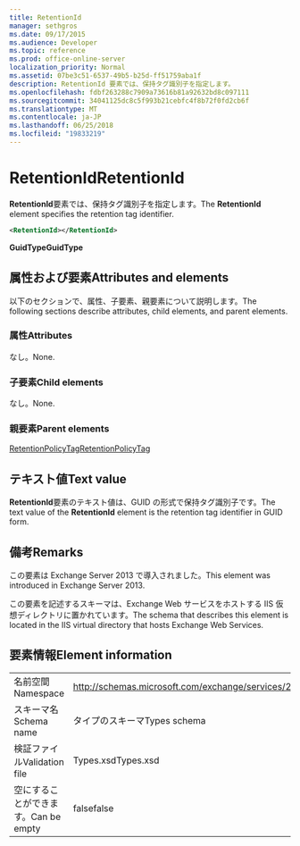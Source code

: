 ```yaml
---
title: RetentionId
manager: sethgros
ms.date: 09/17/2015
ms.audience: Developer
ms.topic: reference
ms.prod: office-online-server
localization_priority: Normal
ms.assetid: 07be3c51-6537-49b5-b25d-ff51759aba1f
description: RetentionId 要素では、保持タグ識別子を指定します。
ms.openlocfilehash: fdbf263288c7909a73616b81a92632bd8c097111
ms.sourcegitcommit: 34041125dc8c5f993b21cebfc4f8b72f0fd2cb6f
ms.translationtype: MT
ms.contentlocale: ja-JP
ms.lasthandoff: 06/25/2018
ms.locfileid: "19833219"
---
```

# <a name="retentionid"></a><span data-ttu-id="39404-103">RetentionId</span><span class="sxs-lookup"><span data-stu-id="39404-103">RetentionId</span></span>

<span data-ttu-id="39404-104">**RetentionId**要素では、保持タグ識別子を指定します。</span><span class="sxs-lookup"><span data-stu-id="39404-104">The **RetentionId** element specifies the retention tag identifier.</span></span> 
  
```XML
<RetentionId></RetentionId>
```

 <span data-ttu-id="39404-105">**GuidType**</span><span class="sxs-lookup"><span data-stu-id="39404-105">**GuidType**</span></span>
## <a name="attributes-and-elements"></a><span data-ttu-id="39404-106">属性および要素</span><span class="sxs-lookup"><span data-stu-id="39404-106">Attributes and elements</span></span>

<span data-ttu-id="39404-107">以下のセクションで、属性、子要素、親要素について説明します。</span><span class="sxs-lookup"><span data-stu-id="39404-107">The following sections describe attributes, child elements, and parent elements.</span></span>
  
### <a name="attributes"></a><span data-ttu-id="39404-108">属性</span><span class="sxs-lookup"><span data-stu-id="39404-108">Attributes</span></span>

<span data-ttu-id="39404-109">なし。</span><span class="sxs-lookup"><span data-stu-id="39404-109">None.</span></span>
  
### <a name="child-elements"></a><span data-ttu-id="39404-110">子要素</span><span class="sxs-lookup"><span data-stu-id="39404-110">Child elements</span></span>

<span data-ttu-id="39404-111">なし。</span><span class="sxs-lookup"><span data-stu-id="39404-111">None.</span></span>
  
### <a name="parent-elements"></a><span data-ttu-id="39404-112">親要素</span><span class="sxs-lookup"><span data-stu-id="39404-112">Parent elements</span></span>

[<span data-ttu-id="39404-113">RetentionPolicyTag</span><span class="sxs-lookup"><span data-stu-id="39404-113">RetentionPolicyTag</span></span>](retentionpolicytag.md)
  
## <a name="text-value"></a><span data-ttu-id="39404-114">テキスト値</span><span class="sxs-lookup"><span data-stu-id="39404-114">Text value</span></span>

<span data-ttu-id="39404-115">**RetentionId**要素のテキスト値は、GUID の形式で保持タグ識別子です。</span><span class="sxs-lookup"><span data-stu-id="39404-115">The text value of the **RetentionId** element is the retention tag identifier in GUID form.</span></span> 
  
## <a name="remarks"></a><span data-ttu-id="39404-116">備考</span><span class="sxs-lookup"><span data-stu-id="39404-116">Remarks</span></span>

<span data-ttu-id="39404-117">この要素は Exchange Server 2013 で導入されました。</span><span class="sxs-lookup"><span data-stu-id="39404-117">This element was introduced in Exchange Server 2013.</span></span>
  
<span data-ttu-id="39404-118">この要素を記述するスキーマは、Exchange Web サービスをホストする IIS 仮想ディレクトリに置かれています。</span><span class="sxs-lookup"><span data-stu-id="39404-118">The schema that describes this element is located in the IIS virtual directory that hosts Exchange Web Services.</span></span>
  
## <a name="element-information"></a><span data-ttu-id="39404-119">要素情報</span><span class="sxs-lookup"><span data-stu-id="39404-119">Element information</span></span>

|||
|:-----|:-----|
|<span data-ttu-id="39404-120">名前空間</span><span class="sxs-lookup"><span data-stu-id="39404-120">Namespace</span></span>  <br/> |http://schemas.microsoft.com/exchange/services/2006/types  <br/> |
|<span data-ttu-id="39404-121">スキーマ名</span><span class="sxs-lookup"><span data-stu-id="39404-121">Schema name</span></span>  <br/> |<span data-ttu-id="39404-122">タイプのスキーマ</span><span class="sxs-lookup"><span data-stu-id="39404-122">Types schema</span></span>  <br/> |
|<span data-ttu-id="39404-123">検証ファイル</span><span class="sxs-lookup"><span data-stu-id="39404-123">Validation file</span></span>  <br/> |<span data-ttu-id="39404-124">Types.xsd</span><span class="sxs-lookup"><span data-stu-id="39404-124">Types.xsd</span></span>  <br/> |
|<span data-ttu-id="39404-125">空にすることができます。</span><span class="sxs-lookup"><span data-stu-id="39404-125">Can be empty</span></span>  <br/> |<span data-ttu-id="39404-126">false</span><span class="sxs-lookup"><span data-stu-id="39404-126">false</span></span>  <br/> |
   

